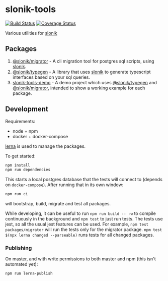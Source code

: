 # slonik-tools

[![Build Status](https://travis-ci.org/mmkal/slonik-tools.svg?branch=master)](https://travis-ci.org/mmkal/slonik-tools)
[![Coverage Status](https://coveralls.io/repos/github/mmkal/slonik-tools/badge.svg?branch=master)](https://coveralls.io/github/mmkal/slonik-tools?branch=master)

Various utilities for [slonik](https://npmjs.com/package/slonik)

## Packages

1. [@slonik/migrator](https://github.com/mmkal/slonik-tools/tree/master/packages/migrator#readme) - A cli migration tool for postgres sql scripts, using [slonik](https://npmjs.com/package/slonik).
2. [@slonik/typegen](https://github.com/mmkal/slonik-tools/tree/master/packages/typegen#readme) - A library that uses [slonik](https://npmjs.com/package/slonik) to generate typescript interfaces based on your sql queries.
3. [slonik-tools-demo](https://github.com/mmkal/slonik-tools/tree/master/packages/demo#readme) - A demo project which uses [@slonik/typegen](https://npmjs.com/package/@slonik/typegen) and [@slonik/migrator](https://npmjs.com/package/@slonik/migrator), intended to show a working example for each package.

## Development

Requirements:

* node + npm
* docker + docker-compose

[lerna](https://npmjs.com/packages/lerna) is used to manage the packages.

To get started:

```bash
npm install
npm run dependencies
```

This starts a local postgres database that the tests will connect to (depends on `docker-compose`). After running that in its own window: 

```bash
npm run ci
```

will bootstrap, build, migrate and test all packages.

While developing, it can be useful to run `npm run build -- -w` to compile continuously in the background and `npm test` to just run tests. The tests use jest, so all the usual jest features can be used. For example, `npm test packages/migrator` will run the tests only for the migrator package. `npm test $(npx lerna changed --parseable)` runs tests for all changed packages.

### Publishing

On master, and with write permissions to both master and npm (this isn't automated yet):

```bash
npm run lerna-publish
```
